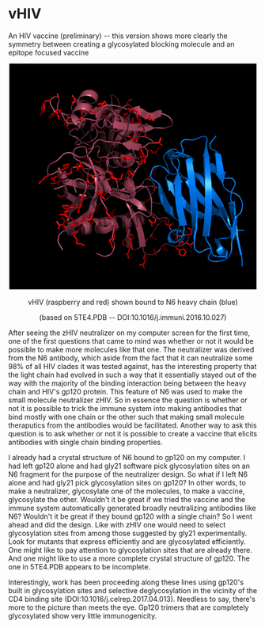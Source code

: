 # vHIV
An HIV vaccine (preliminary) -- this version shows more clearly the symmetry between creating a glycosylated blocking molecule and an epitope focused vaccine
<p align="center">
  <img src="vHIV2.png" width="500"/>
</p>
<p align="center">
  vHIV (raspberry and red) shown bound to N6 heavy chain (blue)
</p>
<p align="center">
  (based on 5TE4.PDB -- DOI:10.1016/j.immuni.2016.10.027)
</p>
<p>
After seeing the zHIV neutralizer on my computer screen for the first time, one of the first questions that came to mind was whether or not it would be possible to make more molecules like that one. The neutralizer was derived from the N6 antibody, which aside from the fact that it can neutralize some 98% of all HIV clades it was tested against, has the interesting property that the light chain had evolved in such a way that it essentially stayed out of the way with the majority of the binding interaction being between the heavy chain and HIV's gp120 protein. This feature of N6 was used to make the small molecule neutralizer zHIV. So in essence the question is whether or not it is possible to trick the immune system into making antibodies that bind mostly with one chain or the other such that making small molecule theraputics from the antibodies would be facilitated. Another way to ask this question is to ask whether or not it is possible to create a vaccine that elicits antibodies with single chain binding properties.
</p>
<p>
I already had a crystal structure of N6 bound to gp120 on my computer. I had left gp120 alone and had gly21 software pick glycosylation sites on an N6 fragment for the purpose of the neutralizer design. So what if I left N6 alone and had gly21 pick glycosylation sites on gp120? In other words, to make a neutralizer, glycosylate one of the molecules, to make a vaccine, glycosylate the other. Wouldn't it be great if we tried the vaccine and the immune system automatically generated broadly neutralizing antibodies like N6? Wouldn't it be great if they bound gp120 with a single chain? So I went ahead and did the design. Like with zHIV one would need to select glycosylation sites from among those suggested by gly21 experimentally. Look for mutants that express efficiently and are glycosylated efficiently. One might like to pay attention to glycosylation sites that are already there. And one might like to use a more complete crystal structure of gp120. The one in 5TE4.PDB appears to be incomplete.
</p>
<p>
Interestingly, work has been proceeding along these lines using gp120's built in glycosylation sites and selective deglycosylation in the vicinity of the CD4 binding site (DOI:10.1016/j.celrep.2017.04.013). Needless to say, there's more to the picture than meets the eye. Gp120 trimers that are completely glycosylated show very little immunogenicity.
</p>

